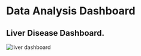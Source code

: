 # Data Analysis Dashboard

## Liver Disease Dashboard.

![liver dashboard](https://github.com/shahriar00/Looker-Studio-Dashboard/assets/70763173/eb20c826-90c6-4292-98a2-b76aba6d5067)
